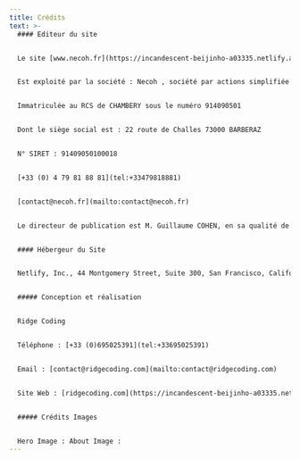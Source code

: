 ```yaml
---
title: Crédits
text: >-
  #### Editeur du site


  Le site [www.necoh.fr](https://incandescent-beijinho-a03335.netlify.app/credits/www.necoh.fr)


  Est exploité par la société : Necoh , société par actions simplifiée au capital de 5 000 €


  Immatriculée au RCS de CHAMBERY sous le numéro 914090501


  Dont le siège social est : 22 route de Challes 73000 BARBERAZ


  N° SIRET : 91409050100018


  [+33 (0) 4 79 81 88 81](tel:+33479818881)


  [contact@necoh.fr](mailto:contact@necoh.fr)


  Le directeur de publication est M. Guillaume COHEN, en sa qualité de Président de Necoh. Il peut être contacté aux coordonnées figurant dans les présentes conditions. Les présentes Conditions Générales ont pour objet de prévoir l’ensemble des conditions d’accès et d’utilisation du Site. L’accès et l’utilisation du Site impliquent l’acceptation tacite et sans réserve des présentes conditions par l’utilisateur.


  #### Hébergeur du Site


  Netlify, Inc., 44 Montgomery Street, Suite 300, San Francisco, California 94104. USA


  ##### Conception et réalisation


  Ridge Coding


  Téléphone : [+33 (0)695025391](tel:+33695025391)


  Email : [contact@ridgecoding.com](mailto:contact@ridgecoding.com)


  Site Web : [ridgecoding.com](https://incandescent-beijinho-a03335.netlify.app/credits/www.ridgecoding.com)


  ##### Crédits Images


  Hero Image : About Image :
---
```

